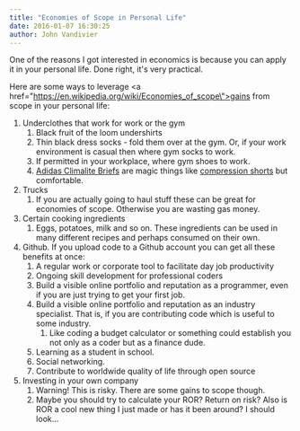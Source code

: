 ```yaml
---
title: "Economies of Scope in Personal Life"
date: 2016-01-07 16:30:25
author: John Vandivier
---
```




One of the reasons I got interested in economics is because you can apply it in your personal life. Done right, it's very practical.

Here are some ways to leverage <a href=\"https://en.wikipedia.org/wiki/Economies_of_scope\">gains from scope</a> in your personal life:
<ol>
	<li>Underclothes that work for work or the gym
<ol>
	<li>Black fruit of the loom undershirts</li>
	<li>Thin black dress socks - fold them over at the gym. Or, if your work environment is casual then where gym socks to work.</li>
	<li>If permitted in your workplace, where gym shoes to work.</li>
	<li><a href=\"http://www.amazon.com/adidas-Sport-Performance-ClimaLite-Trunk/dp/B004RKJQRC/ref=pd_sim_200_10?ie=UTF8&amp;dpID=411mlBGCOfL&amp;dpSrc=sims&amp;preST=_AC_UL200_SR160%2C200_&amp;refRID=06PPVD6W18VSN40XS4YF\">Adidas Climalite Briefs</a> are magic things like <a href=\"https://en.wikipedia.org/wiki/Compression_garment\">compression shorts</a> but comfortable.</li>
</ol>
</li>
	<li>Trucks
<ol>
	<li>If you are actually going to haul stuff these can be great for economies of scope. Otherwise you are wasting gas money.</li>
</ol>
</li>
	<li>Certain cooking ingredients
<ol>
	<li>Eggs, potatoes, milk and so on. These ingredients can be used in many different recipes and perhaps consumed on their own.</li>
</ol>
</li>
	<li>Github. If you upload code to a Github account you can get all these benefits at once:
<ol>
	<li>A regular work or corporate tool to facilitate day job productivity</li>
	<li>Ongoing skill development for professional coders</li>
	<li>Build a visible online portfolio and reputation as a programmer, even if you are just trying to get your first job.</li>
	<li>Build a visible online portfolio and reputation as an industry specialist. That is, if you are contributing code which is useful to some industry.
<ol>
	<li>Like coding a budget calculator or something could establish you not only as a coder but as a finance dude.</li>
</ol>
</li>
	<li>Learning as a student in school.</li>
	<li>Social networking.</li>
	<li>Contribute to worldwide quality of life through open source</li>
</ol>
</li>
	<li>Investing in your own company
<ol>
	<li>Warning! This is risky. There are some gains to scope though.</li>
	<li>Maybe you should try to calculate your ROR? Return on risk? Also is ROR a cool new thing I just made or has it been around? I should look…</li>
</ol>
</li>
</ol>
